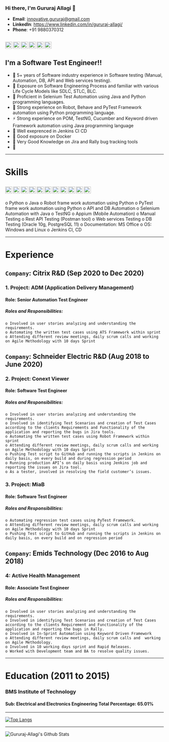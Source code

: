 ### Hi there, I'm Gururaj Allagi 👋
- **Email**: innovative.gururaj@gmail.com
- **LinkedIn**: https://www.linkedin.com/in/gururaj-allagi/
- **Phone**: +91 9880370312

[<img align="left" alt="codeSTACKr.com" width="22px" src="https://cdn.jsdelivr.net/npm/simple-icons@3.3.0/icons/github.svg" />][website]
[<img align="left" alt="codeSTACKr | LinkedIn" width="22px" src="https://cdn.jsdelivr.net/npm/simple-icons@v3/icons/linkedin.svg" />][linkedin]
[<img align="left" alt="codeSTACKr | Instagram" width="22px" src="https://cdn.jsdelivr.net/npm/simple-icons@v3/icons/facebook.svg" />][fb]
[<img align="left" alt="codeSTACKr | Instagram" width="22px" src="https://cdn.jsdelivr.net/npm/simple-icons@v3/icons/instagram.svg" />][instagram]
[<img align="left" alt="codeSTACKr | Instagram" width="22px" src="https://cdn.jsdelivr.net/npm/simple-icons@v3/icons/whatsapp.svg" />][whatsapp]
[<img align="left" alt="codeSTACKr | Instagram" width="22px" src="https://cdn.jsdelivr.net/npm/simple-icons@v3/icons/gmail.svg" />][gmail]
</br>
---

## I'm a Software Test Engineer!! 
- 🔭 5+ years of Software industry experience in Software testing (Manual, Automation, DB, API and Web services testing).
- 🌱 Exposure on Software Engineering Process and familiar with various Life Cycle Models like SDLC, STLC, BLC.
- 👯 Proficient in Selenium Test Automation using Java and Python programming languages.
- 🥅 Strong experience on Robot, Behave and PyTest Framework automation using Python programming language.
- ⚡ Strong experience on POM, TestNG, Cucumber and Keyword driven Framework automation using Java programming language
- 👯 Well exeprenced in Jenkins CI CD 
- 🔭 Good exposure on Docker
- 👯 Very Good Knowledge on Jira and Rally bug tracking tools
- 🥅 

---

# Skills
[<img align="left" alt="codeSTACKr | Instagram" width="22px" src="https://cdn.jsdelivr.net/npm/simple-icons@3.3.0/icons/java.svg" />][website]
[<img align="left" alt="codeSTACKr | Instagram" width="22px" src="https://cdn.jsdelivr.net/npm/simple-icons@3.3.0/icons/python.svg" />][website]
[<img align="left" alt="codeSTACKr | Instagram" width="22px" src="https://cdn.jsdelivr.net/npm/simple-icons@3.3.0/icons/jenkins.svg" />][website]
[<img align="left" alt="codeSTACKr | Instagram" width="22px" src="https://cdn.jsdelivr.net/npm/simple-icons@3.3.0/icons/git.svg" />][website]
[<img align="left" alt="codeSTACKr | Instagram" width="22px" src="https://cdn.jsdelivr.net/npm/simple-icons@3.3.0/icons/javascript.svg" />][website]
[<img align="left" alt="codeSTACKr | Instagram" width="22px" src="https://cdn.jsdelivr.net/npm/simple-icons@3.3.0/icons/html5.svg" />][website]
[<img align="left" alt="codeSTACKr | Instagram" width="22px" src="https://cdn.jsdelivr.net/npm/simple-icons@3.3.0/icons/css3.svg" />][website]
[<img align="left" alt="codeSTACKr | Instagram" width="22px" src="https://cdn.jsdelivr.net/npm/simple-icons@3.3.0/icons/eclipseide.svg" />][website]
[<img align="left" alt="codeSTACKr | Instagram" width="22px" src="https://cdn.jsdelivr.net/npm/simple-icons@3.3.0/icons/jetbrains.svg" />][website]
[<img align="left" alt="codeSTACKr | Instagram" width="22px" src="https://cdn.jsdelivr.net/npm/simple-icons@3.3.0/icons/mysql.svg" />][website]
[<img align="left" alt="codeSTACKr | Instagram" width="22px" src="https://cdn.jsdelivr.net/npm/simple-icons@3.3.0/icons/react.svg" />][website]
</br>
---

o	Python
o	Java
o	Robot frame work automation using Python
o	PyTest frame work automation using Python
o	API and DB Automation
o	Selenium Automation with Java
o	TestNG 
o	Appium (Mobile Automation)
o	Manual Testing
o	Rest API Testing (Postman tool)
o	Web services Testing
o	DB Testing (Oracle 10g, PostgreSQL 11)
o	Documentation: MS Office
o	OS: Windows and Linux 
o	Jenkins CI, CD




---

# Experience 

## ```Company```: Citrix R&D (Sep 2020 to Dec 2020)

### 1.   Project: ADM (Application Delivery Management)
#### Role: Senior Automation Test Engineer  
#####   Roles and Responsibilities:
    o Involved in user stories analyzing and understanding the requirements.
    o Automating the written test cases using ATS Framework within sprint
    o Attending different review meetings, daily scrum calls and working on Agile Methodology with 10 days Sprint

## ```Company```: Schneider Electric R&D (Aug 2018 to June 2020)

### 2.   Project: Conext Viewer
#### Role: Software Test Engineer  
#####   Roles and Responsibilities:
    o Involved in user stories analyzing and understanding the requirements.
    o Involved in identifying Test Scenarios and creation of Test Cases according to the clients Requirements and Functionality of the application and reporting the bugs in Jira tools.
    o Automating the written test cases using Robot Framework within sprint
    o Attending different review meetings, daily scrum calls and working on Agile Methodology with 10 days Sprint
    o Pushing Test script to GitHub and running the scripts in Jenkins on daily basis, on every build and during regression period
    o Running production API’s on daily basis using Jenkins job and reporting the issues on Jira tool.
    o As a tester, involved in resolving the field customer’s issues.

### 3.  Project: MiaB
#### Role: Software Test Engineer
##### Roles and Responsibilities:
    o Automating regression test cases using PyTest Framework.
    o Attending different review meetings, daily scrum calls and working on Agile Methodology with 10 days Sprint
    o Pushing Test script to GitHub and running the scripts in Jenkins on daily basis, on every build and on regression period

##  ```Company```: Emids Technology (Dec 2016 to Aug 2018)

### 4: Active Health Management
#### Role: Associate Test Engineer 
##### Roles and Responsibilities:
    o Involved in user stories analyzing and understanding the requirements.
    o Involved in identifying Test Scenarios and creation of Test Cases according to the clients Requirement and Functionality of the application and reporting the bugs in Rally.
    o Involved in In-Sprint Automation using Keyword Driven Framework
    o Attending different review meetings, daily scrum calls and  working on Agile Methodology.
    o Involved in 10 working days sprint and Rapid Releases.
    o Worked with Development team and BA to resolve quality issues.

---

# Education (2011 to 2015)
### BMS Institute of Technology
#### Sub: Electrical and Electronics Engineering Total Percentage: 65.01%

---

[![Top Langs](https://github-readme-stats.vercel.app/api/top-langs/?username=Gururaj-Allagi&layout=compact)](https://github.com/Gururaj-Allagi/)

---

<img align="left" alt="Gururaj-Allagi's Github Stats" src="https://github-readme-stats.vercel.app/api?username=Gururaj-Allagi&show_icons=true&hide_border=true" />


[website]: https://github.com/Gururaj-Allagi
[instagram]: https://instagram.com/gururaj_allagi
[linkedin]: https://linkedin.com/in/gururaj-allagi
[fb]: https://www.facebook.com/gururaj.allagi1/
[whatsapp]: https://api.whatsapp.com/send?phone=919880370312&text=Hello%20Gururaj%2C%0A%0AHow%20are%20you%3F
[gmail]: https://mail.google.com/mail/u/0/#inbox?compose=new
